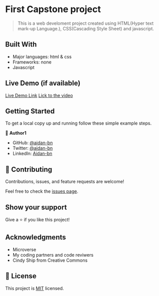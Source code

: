 # First Capstone project

> This is a web develoment project created using HTML(Hyper text mark-up Language.), CSS(Cascading Style Sheet) and javascript.

## Built With

- Major languages: html & css
- Frameworks: none
- Javascript

## Live Demo (if available)

[Live Demo Link]()
[Lick to the video](https://www.loom.com/share/cebe0395e8d4405d80e6fe239720b640)

## Getting Started

To get a local copy up and running follow these simple example steps.

👤 **Author1**

- GitHub: [@aidan-bn](https://github.com/aidan-bn)
- Twitter: [@aidan-bn](https://twitter.com/aidan-bn)
- LinkedIn: [Aidan-bn](https://linkedin.com/in/aidan-bn)

## 🤝 Contributing

Contributions, issues, and feature requests are welcome!

Feel free to check the [issues page](../../issues/).

## Show your support

Give a ⭐️ if you like this project!

## Acknowledgments
- Microverse
- My coding partners and code reviwers
- Cindy Ship from Creative Commons

## 📝 License

This project is [MIT](./MIT.md) licensed.
